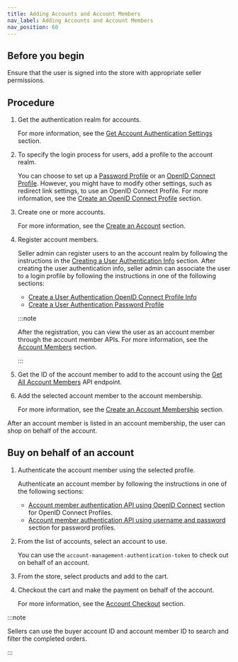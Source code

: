 ```yaml
---
title: Adding Accounts and Account Members
nav_label: Adding Accounts and Account Members
nav_position: 60
---
```


## Before you begin

Ensure that the user is signed into the store with appropriate seller permissions.

## Procedure

1. Get the authentication realm for accounts.

    For more information, see the [Get Account Authentication Settings](/docs/api/accounts/get-v-2-settings-account-authentication) section.

1. To specify the login process for users, add a profile to the account realm.

    You can choose to set up a [Password Profile](/docs/commerce-cloud/authentication/single-sign-on/password-profiles-api/overview) or an [OpenID Connect Profile](/docs/commerce-cloud/authentication/single-sign-on/openid-connect-profiles-api/openid-connect-profiles-api-overview). However, you might have to modify other settings, such as redirect link settings, to use an OpenID Connect Profile. For more information, see the [Create an OpenID Connect Profile](/docs/commerce-cloud/authentication/single-sign-on/openid-connect-profiles-api/create-an-oidc-profile) section.

1. Create one or more accounts.

    For more information, see the [Create an Account](/docs/api/accounts/post-v-2-accounts) section.

1. Register account members.

    Seller admin can register users to an the account realm by following the instructions in the [Creating a User Authentication Info](/docs/commerce-cloud/authentication/single-sign-on/user-authentication-info-api/create-a-user-authentication-info) section. After creating the user authentication info, seller admin can associate the user to a login profile by following the instructions in one of the following sections:

    - [Create a User Authentication OpenID Connect Profile Info](/docs/commerce-cloud/authentication/single-sign-on/user-authentication-openid-connect-profile-api/create-a-user-authentication-oidc-profile-info)
    - [Create a User Authentication Password Profile](/docs/commerce-cloud/authentication/single-sign-on/user-authentication-password-profiles-api/create-a-user-authentication-password-profile)

    :::note

    After the registration, you can view the user as an account member through the account member APIs. For more information, see the [Account Members](/docs/api/accounts/account-members) section.
    
    :::

1. Get the ID of the account member to add to the account using the [Get All Account Members](/docs/api/accounts/get-v-2-account-members) API endpoint.

1. Add the selected account member to the account membership.

    For more information, see the [Create an Account Membership](/docs/api/accounts/post-v-2-accounts-account-id-account-memberships) section.

After an account member is listed in an account membership, the user can shop on behalf of the account.

## Buy on behalf of an account

1. Authenticate the account member using the selected profile.

    Authenticate an account member by following the instructions in one of the following sections:

    - [Account member authentication API using OpenID Connect](/docs/api/accounts/post-v-2-account-members-tokens) section for OpenID Connect Profiles.
    - [Account member authentication API using username and password](/docs/api/accounts/post-v-2-account-members-tokens) section for password profiles.


1. From the list of accounts, select an account to use.

    You can use the `account-management-authentication-token` to check out on behalf of an account.

1. From the store, select products and add to the cart.
1. Checkout the cart and make the payment on behalf of the account.

    For more information, see the [Account Checkout](/docs/api/carts/checkout) section.

:::note

Sellers can use the buyer account ID and account member ID to search and filter the completed orders.

:::
